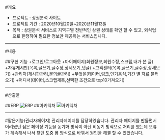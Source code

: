 #개요
 + 프로젝트 : 상권분석 사이트
 + 프로젝트 기간 : 2020년10월20일~2020년11월13일
 + 목적 : 상권분석 서비스로 지역구별 전반적인 상권 상태를 확인 할 수 있고, 외식업으로 한정하여 필요한 정보만 제공하는 서비스입니다.
 
____________________ 
#내용

##구현 기능 
  +로그인/로그아웃 
  +마이페이지(회원정보,회원수정,스크랩,내가 쓴 글)
  +자유게시판(목록,글쓰기,글수정,상세보기,댓글)
  +고객센터(목록,글쓰기,글수정,상세보기)
  +관리자(게시판관리,문의글관리)
  +무엇을(데이터,링크,인기음식,기간 별 자료 불러오기)
  +어디서(데이터,스크랩제목,선택한 조건으로 top10가져오기)
  _______________________________
 #산출물
 
  ##ERP
  ![ERP](https://user-images.githubusercontent.com/62984559/101123632-a210a380-3638-11eb-9228-c12a3c2f9744.PNG)
  ##아키텍쳐
  ![아키텍쳐](https://user-images.githubusercontent.com/62984559/101123745-dc7a4080-3638-11eb-932c-522a8909bcb3.PNG)
___________________

#맡은기능(관리자페이지)
관리자페이지를 담당하였습니다.
관리자 페이지를 만들면서 어려웠던 점은 페이징 기능을 동기화 방식이 아닌 비동기 방식으로 처리를 했는데 오류가 계속해서 나서 찾던 도중 폼 방식으로 바꿔서 원인을 해결 할 수 있었습니다.
